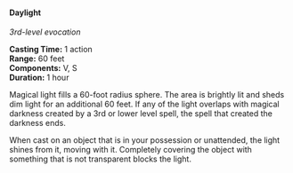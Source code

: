 #### Daylight
<!-- markdownlint-disable link-image-reference-definitions -->
[_metadata_:spell_name]:- "Daylight"
[_metadata_:spell_level]:- "3"
[_metadata_:spell_school]:- "evocation"
[_metadata_:ritual]:- "false"
[_metadata_:casting_time_amount]:- "1"
[_metadata_:casting_time_unit]:- "action"
[_metadata_:range]:- "60 feet"
[_metadata_:target]:- "A 60-foot radius sphere"
[_metadata_:components_verbal]:- "true"
[_metadata_:components_somatic]:- "true"
[_metadata_:components_material]:- "false"
[_metadata_:duration]:- "1 hour"
[_metadata_:concentration]:- "false"
[_metadata_:compared_to_wotc_srd_5.1]:- "mechanics_same_wording_different"
[_metadata_:compared_to_a5e_srd]:- "mechanics_same_wording_different"
<!-- markdownlint-disable-next-line no-emphasis-as-heading -->
_3rd-level evocation_

**Casting Time:** 1 action \
**Range:** 60 feet \
**Components:** V, S \
**Duration:** 1 hour

Magical light fills a 60-foot radius sphere.
The area is brightly lit and sheds dim light for an additional 60 feet.
If any of the light overlaps with magical darkness created by a 3rd or lower level spell, the spell that created the darkness ends.

When cast on an object that is in your possession or unattended, the light shines from it, moving with it.
Completely covering the object with something that is not transparent blocks the light.
